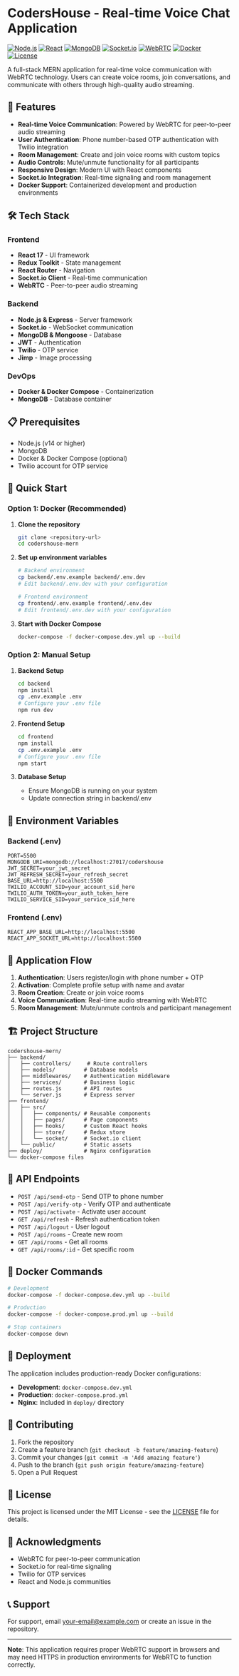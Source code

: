 # CodersHouse - Real-time Voice Chat Application

[![Node.js](https://img.shields.io/badge/Node.js-18+-green.svg)](https://nodejs.org/)
[![React](https://img.shields.io/badge/React-17-blue.svg)](https://reactjs.org/)
[![MongoDB](https://img.shields.io/badge/MongoDB-5.0+-green.svg)](https://mongodb.com/)
[![Socket.io](https://img.shields.io/badge/Socket.io-4.7+-black.svg)](https://socket.io/)
[![WebRTC](https://img.shields.io/badge/WebRTC-Enabled-orange.svg)](https://webrtc.org/)
[![Docker](https://img.shields.io/badge/Docker-Supported-blue.svg)](https://docker.com/)
[![License](https://img.shields.io/badge/License-MIT-yellow.svg)](LICENSE)

A full-stack MERN application for real-time voice communication with WebRTC technology. Users can create voice rooms, join conversations, and communicate with others through high-quality audio streaming.

## 🚀 Features

- **Real-time Voice Communication**: Powered by WebRTC for peer-to-peer audio streaming
- **User Authentication**: Phone number-based OTP authentication with Twilio integration
- **Room Management**: Create and join voice rooms with custom topics
- **Audio Controls**: Mute/unmute functionality for all participants
- **Responsive Design**: Modern UI with React components
- **Socket.io Integration**: Real-time signaling and room management
- **Docker Support**: Containerized development and production environments

## 🛠️ Tech Stack

### Frontend

- **React 17** - UI framework
- **Redux Toolkit** - State management
- **React Router** - Navigation
- **Socket.io Client** - Real-time communication
- **WebRTC** - Peer-to-peer audio streaming

### Backend

- **Node.js & Express** - Server framework
- **Socket.io** - WebSocket communication
- **MongoDB & Mongoose** - Database
- **JWT** - Authentication
- **Twilio** - OTP service
- **Jimp** - Image processing

### DevOps

- **Docker & Docker Compose** - Containerization
- **MongoDB** - Database container

## 📋 Prerequisites

- Node.js (v14 or higher)
- MongoDB
- Docker & Docker Compose (optional)
- Twilio account for OTP service

## 🚀 Quick Start

### Option 1: Docker (Recommended)

1. **Clone the repository**

   ```bash
   git clone <repository-url>
   cd codershouse-mern
   ```
2. **Set up environment variables**

   ```bash
   # Backend environment
   cp backend/.env.example backend/.env.dev
   # Edit backend/.env.dev with your configuration

   # Frontend environment  
   cp frontend/.env.example frontend/.env.dev
   # Edit frontend/.env.dev with your configuration
   ```
3. **Start with Docker Compose**

   ```bash
   docker-compose -f docker-compose.dev.yml up --build
   ```

### Option 2: Manual Setup

1. **Backend Setup**

   ```bash
   cd backend
   npm install
   cp .env.example .env
   # Configure your .env file
   npm run dev
   ```
2. **Frontend Setup**

   ```bash
   cd frontend
   npm install
   cp .env.example .env
   # Configure your .env file
   npm start
   ```
3. **Database Setup**

   - Ensure MongoDB is running on your system
   - Update connection string in backend/.env

## 🔧 Environment Variables

### Backend (.env)

```env
PORT=5500
MONGODB_URI=mongodb://localhost:27017/codershouse
JWT_SECRET=your_jwt_secret
JWT_REFRESH_SECRET=your_refresh_secret
BASE_URL=http://localhost:5500
TWILIO_ACCOUNT_SID=your_account_sid_here
TWILIO_AUTH_TOKEN=your_auth_token_here
TWILIO_SERVICE_SID=your_service_sid_here
```

### Frontend (.env)

```env
REACT_APP_BASE_URL=http://localhost:5500
REACT_APP_SOCKET_URL=http://localhost:5500
```

## 📱 Application Flow

1. **Authentication**: Users register/login with phone number + OTP
2. **Activation**: Complete profile setup with name and avatar
3. **Room Creation**: Create or join voice rooms
4. **Voice Communication**: Real-time audio streaming with WebRTC
5. **Room Management**: Mute/unmute controls and participant management

## 🏗️ Project Structure

```
codershouse-mern/
├── backend/
│   ├── controllers/     # Route controllers
│   ├── models/         # Database models
│   ├── middlewares/    # Authentication middleware
│   ├── services/       # Business logic
│   ├── routes.js       # API routes
│   └── server.js       # Express server
├── frontend/
│   ├── src/
│   │   ├── components/ # Reusable components
│   │   ├── pages/      # Page components
│   │   ├── hooks/      # Custom React hooks
│   │   ├── store/      # Redux store
│   │   └── socket/     # Socket.io client
│   └── public/         # Static assets
├── deploy/             # Nginx configuration
└── docker-compose files
```

## 🔌 API Endpoints

- `POST /api/send-otp` - Send OTP to phone number
- `POST /api/verify-otp` - Verify OTP and authenticate
- `POST /api/activate` - Activate user account
- `GET /api/refresh` - Refresh authentication token
- `POST /api/logout` - User logout
- `POST /api/rooms` - Create new room
- `GET /api/rooms` - Get all rooms
- `GET /api/rooms/:id` - Get specific room

## 🐳 Docker Commands

```bash
# Development
docker-compose -f docker-compose.dev.yml up --build

# Production
docker-compose -f docker-compose.prod.yml up --build

# Stop containers
docker-compose down
```

## 🚀 Deployment

The application includes production-ready Docker configurations:

- **Development**: `docker-compose.dev.yml`
- **Production**: `docker-compose.prod.yml`
- **Nginx**: Included in `deploy/` directory

## 🤝 Contributing

1. Fork the repository
2. Create a feature branch (`git checkout -b feature/amazing-feature`)
3. Commit your changes (`git commit -m 'Add amazing feature'`)
4. Push to the branch (`git push origin feature/amazing-feature`)
5. Open a Pull Request

## 📄 License

This project is licensed under the MIT License - see the [LICENSE](LICENSE) file for details.

## 🙏 Acknowledgments

- WebRTC for peer-to-peer communication
- Socket.io for real-time signaling
- Twilio for OTP services
- React and Node.js communities

## 📞 Support

For support, email your-email@example.com or create an issue in the repository.

---

**Note**: This application requires proper WebRTC support in browsers and may need HTTPS in production environments for WebRTC to function correctly.
